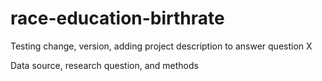 # race-education-birthrate
Testing change, version, adding project description to answer question X

Data source, research question, and methods
